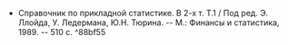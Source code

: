 - Справочник по прикладной статистике. В 2-х т. Т.1 / Под ред. Э. Ллойда, У. Ледермана, Ю.Н. Тюрина. -- М.: Финансы и статистика, 1989. -- 510 с. ^88bf55